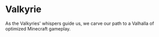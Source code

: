# Valkyrie
 As the Valkyries' whispers guide us, we carve our path to a Valhalla of optimized Minecraft gameplay.
